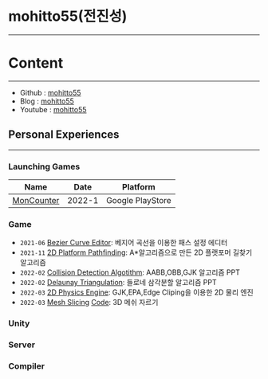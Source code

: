 # mohitto55(전진성)
---
# Content
---
- Github : [mohitto55](https://github.com/mohitto55)
- Blog : [mohitto55](https://myprogramming.tistory.com/)
- Youtube : [mohitto55](https://www.youtube.com/channel/UC8W2bMSmNDc4C8LNdywOhsw)


## Personal Experiences
---
### Launching Games
|Name|Date|Platform|
|----|----|---------|
|[MonCounter](https://play.google.com/store/apps/details?id=com.Haneol.HuntMonster&hl=ko-KR)| 2022-1 | Google PlayStore |
### Game
- `2021-06` [Bezier Curve Editor](): 베지어 곡선을 이용한 패스 설정 에디터
- `2021-11` [2D Platform Pathfinding](https://youtu.be/3GwQs5rI4q4): A*알고리즘으로 만든 2D 플랫포머 길찾기 알고리즘
- `2022-02` [Collision Detection Algotithm](https://www.slideshare.net/ssuserbe87d6/collision-detection-algorithms): AABB,OBB,GJK 알고리즘 PPT
- `2022-02` [Delaunay Triangulation](https://www.slideshare.net/ssuserbe87d6/ss-251207958): 들로네 삼각분할 알고리즘 PPT
- `2022-03` [2D Physics Engine](https://youtu.be/MUlJBPiigdM): GJK,EPA,Edge Cliping을 이용한 2D 물리 엔진
- `2022-03` [Mesh Slicing](https://youtu.be/ac-RdJ4ueUU) [Code](https://github.com/mohitto55/Mesh-Slicing): 3D 메쉬 자르기
### Unity

### Server

### Compiler
